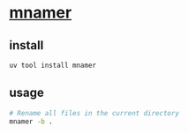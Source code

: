 # [mnamer](https://github.com/jkwill87/mnamer)

## install

```sh
uv tool install mnamer
```

## usage

```sh
# Rename all files in the current directory
mnamer -b .
```
